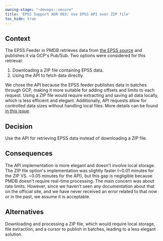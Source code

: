 ```yaml
---
owning-stage: "~devops::secure"
title: 'EPSS Support ADR 003: Use EPSS API over ZIP file'
toc_hide: true
---
```


## Context

The EPSS Feeder in PMDB retrieves data from [the EPSS source](https://www.first.org/epss/data_stats) and publishes it via GCP's Pub/Sub. Two options were considered for this retrieval:

1. Downloading a ZIP file containing EPSS data.
2. Using the API to fetch data directly.

We chose the API because the EPSS feeder publishes data in batches through GCP, making it more suitable for adding offsets and limits to each request. Using a ZIP file would require extracting and saving all data locally, which is less efficient and elegant. Additionally, API requests allow for controlled data sizes without handling local files. More details can be found [in this issue](https://gitlab.com/gitlab-org/gitlab/-/issues/468129#note_2006034466).

## Decision

Use the API for retrieving EPSS data instead of downloading a ZIP file.

## Consequences

The API implementation is more elegant and doesn't involve local storage. The ZIP file option's implementation was slightly faster (~0.01 minutes for the ZIP VS. ~0.05 minutes for the API), but this gap is negligible because PMDB doesn't require real-time processing.
The main concern was about rate limits. However, since we haven't seen any documentation about that on the official site, and we have never received an error related to that now or in the past, we assume it is acceptable.

## Alternatives

Downloading and processing a ZIP file, which would require local storage, file extraction, and a cursor to publish in batches, leading to a less elegant solution.
